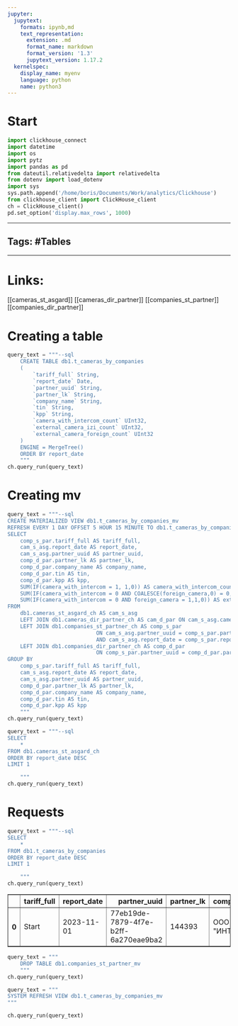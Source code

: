 ```yaml
---
jupyter:
  jupytext:
    formats: ipynb,md
    text_representation:
      extension: .md
      format_name: markdown
      format_version: '1.3'
      jupytext_version: 1.17.2
  kernelspec:
    display_name: myenv
    language: python
    name: python3
---
```


# Start

```python
import clickhouse_connect
import datetime
import os
import pytz
import pandas as pd
from dateutil.relativedelta import relativedelta
from dotenv import load_dotenv
import sys
sys.path.append('/home/boris/Documents/Work/analytics/Clickhouse')
from clickhouse_client import ClickHouse_client
ch = ClickHouse_client()
pd.set_option('display.max_rows', 1000)
```

___
## Tags: #Tables
___
# Links:

[[cameras_st_asgard]]
[[cameras_dir_partner]]
[[companies_st_partner]]
[[companies_dir_partner]]


# Creating a table


```python
query_text = """--sql
    CREATE TABLE db1.t_cameras_by_companies 
    (
        `tariff_full` String,
        `report_date` Date, 
        `partner_uuid` String,
        `partner_lk` String,
        `company_name` String,
        `tin` String,
        `kpp` String,
        `camera_with_intercom_count` UInt32,
        `external_camera_izi_count` UInt32,
        `external_camera_foreign_count` UInt32
    )
    ENGINE = MergeTree()
    ORDER BY report_date
    """
ch.query_run(query_text)
```

# Creating mv

```python
query_text = """--sql
CREATE MATERIALIZED VIEW db1.t_cameras_by_companies_mv
REFRESH EVERY 1 DAY OFFSET 5 HOUR 15 MINUTE TO db1.t_cameras_by_companies AS
SELECT
    comp_s_par.tariff_full AS tariff_full,
    cam_s_asg.report_date AS report_date, 
    cam_s_asg.partner_uuid AS partner_uuid,
    comp_d_par.partner_lk AS partner_lk,
    comp_d_par.company_name AS company_name,
    comp_d_par.tin AS tin,
    comp_d_par.kpp AS kpp,
    SUM(IF(camera_with_intercom = 1, 1,0)) AS camera_with_intercom_count,
    SUM(IF(camera_with_intercom = 0 AND COALESCE(foreign_camera,0) = 0,1,0)) AS external_camera_izi_count,
    SUM(IF(camera_with_intercom = 0 AND foreign_camera = 1,1,0)) AS external_camera_foreign_count
FROM
    db1.cameras_st_asgard_ch AS cam_s_asg
    LEFT JOIN db1.cameras_dir_partner_ch AS cam_d_par ON cam_s_asg.camera_uuid = cam_d_par.camera_uuid
    LEFT JOIN db1.companies_st_partner_ch AS comp_s_par 
    						ON cam_s_asg.partner_uuid = comp_s_par.partner_uuid
                            AND cam_s_asg.report_date = comp_s_par.report_date
    LEFT JOIN db1.companies_dir_partner_ch AS comp_d_par 
    						ON comp_s_par.partner_uuid = comp_d_par.partner_uuid
GROUP BY 
    comp_s_par.tariff_full AS tariff_full,
    cam_s_asg.report_date AS report_date, 
    cam_s_asg.partner_uuid AS partner_uuid,
    comp_d_par.partner_lk AS partner_lk,
    comp_d_par.company_name AS company_name,
    comp_d_par.tin AS tin,
    comp_d_par.kpp AS kpp
    """
ch.query_run(query_text)
```

```python
query_text = """--sql
SELECT
    *
FROM db1.cameras_st_asgard_ch
ORDER BY report_date DESC
LIMIT 1

    """
ch.query_run(query_text)
```

# Requests

```python
query_text = """--sql
SELECT
    *
FROM db1.t_cameras_by_companies
ORDER BY report_date DESC
LIMIT 1

    """
ch.query_run(query_text)
```

<div>
<style scoped>
    .dataframe tbody tr th:only-of-type {
        vertical-align: middle;
    }

    .dataframe tbody tr th {
        vertical-align: top;
    }

    .dataframe thead th {
        text-align: right;
    }
</style>
<table border="1" class="dataframe">
  <thead>
    <tr style="text-align: right;">
      <th></th>
      <th>tariff_full</th>
      <th>report_date</th>
      <th>partner_uuid</th>
      <th>partner_lk</th>
      <th>company_name</th>
      <th>tin</th>
      <th>kpp</th>
      <th>camera_with_intercom_count</th>
      <th>external_camera_izi_count</th>
      <th>external_camera_foreign_count</th>
    </tr>
  </thead>
  <tbody>
    <tr>
      <th>0</th>
      <td>Start</td>
      <td>2023-11-01</td>
      <td>77eb19de-7879-4f7e-b2ff-6a270eae9ba2</td>
      <td>144393</td>
      <td>ООО "ИНТЕЛСК"</td>
      <td>5040075820</td>
      <td></td>
      <td>1</td>
      <td>0</td>
      <td>0</td>
    </tr>
  </tbody>
</table>
</div>

```python
query_text = """
    DROP TABLE db1.companies_st_partner_mv
    """
ch.query_run(query_text)
```

```python
query_text = """
SYSTEM REFRESH VIEW db1.t_cameras_by_companies_mv
"""

ch.query_run(query_text)
```
